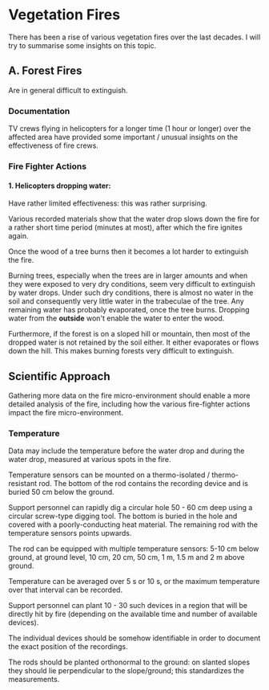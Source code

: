 
# Vegetation Fires

There has been a rise of various vegetation fires over the last decades. I will try to summarise some insights on this topic.


## A. Forest Fires

Are in general difficult to extinguish.

### Documentation
TV crews flying in helicopters for a longer time (1 hour or longer) over the affected area have provided some important / unusual insights on the effectiveness of fire crews.

### Fire Fighter Actions

#### 1. Helicopters dropping water:
Have rather limited effectiveness: this was rather surprising.

Various recorded materials show that the water drop slows down the fire for a rather short time period (minutes at most), after which the fire ignites again.

Once the wood of a tree burns then it becomes a lot harder to extinguish the fire.

Burning trees, especially when the trees are in larger amounts and when they were exposed to very dry conditions, seem very difficult to extinguish by water drops. Under such dry conditions, there is almost no water in the soil and consequently very little water in the trabeculae of the tree. Any remaining water has probably evaporated, once the tree burns. Dropping water from the **outside** won't enable the water to enter the wood.

Furthermore, if the forest is on a sloped hill or mountain, then most of the dropped water is not retained by the soil either. It either evaporates or flows down the hill. This makes burning forests very difficult to extinguish.


## Scientific Approach

Gathering more data on the fire micro-environment should enable a more detailed analysis of the fire, including how the various fire-fighter actions impact the fire micro-environment.

### Temperature

Data may include the temperature before the water drop and during the water drop, measured at various spots in the fire.

Temperature sensors can be mounted on a thermo-isolated / thermo-resistant rod. The bottom of the rod contains the recording device and is buried 50 cm below the ground.

Support personnel can rapidly dig a circular hole 50 - 60 cm deep using a circular screw-type digging tool. The bottom is buried in the hole and covered with a poorly-conducting heat material. The remaining rod with the temperature sensors points upwards.

The rod can be equipped with multiple temperature sensors: 5-10 cm below ground, at ground level, 10 cm, 20 cm, 50 cm, 1 m, 1.5 m and 2 m above ground.

Temperature can be averaged over 5 s or 10 s, or the maximum temperature over that interval can be recorded.

Support personnel can plant 10 - 30 such devices in a region that will be directly hit by fire (depending on the available time and number of available devices).

The individual devices should be somehow identifiable in order to document the exact position of the recordings.

The rods should be planted orthonormal to the ground: on slanted slopes they should lie perpendicular to the slope/ground; this standardizes the measurements.

